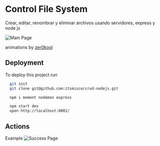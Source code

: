 
# Control File System

Crear, editar, renombrar y eliminar archivos usando servidores, express y node js

![Main Page](https://github.com/itsmisce/control-ftp/blob/main/src/img/main.png)

animations by [zer0kool](https://codepen.io/zer0kool/pen/KjZWRW)

## Deployment

To deploy this project run

```bash
  git init
  git clone git@github.com:itsmisce/crud-nodejs.git

  npm i moment nodemon express

  npm start dev
  open http://localhost:8081/
```

## Actions

Example
![Success Page](https://github.com/itsmisce/control-ftp/blob/main/src/img/example.png)
